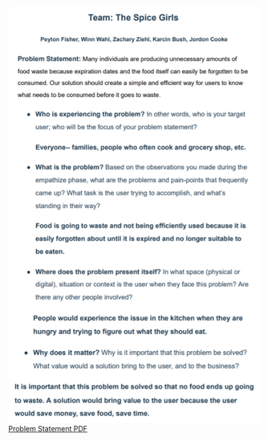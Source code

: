   <section class="problem-statement">
                <img src="images/ProblemStatementPic1.png">
                <img src="images/ProblemStatementPic2.png">
                <a href="files/Problem Statement.pdf">Problem Statement PDF</a>
            </section>
